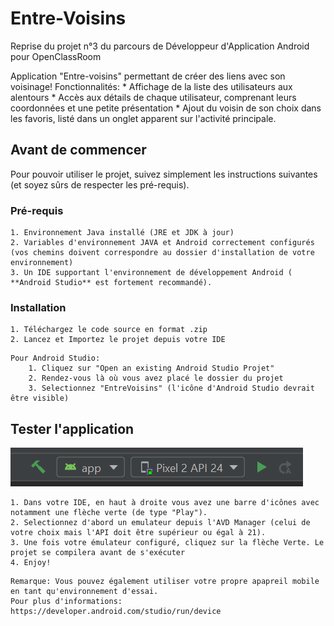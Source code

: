 # Entre-Voisins
Reprise du projet n°3 du parcours de Développeur d'Application Android pour OpenClassRoom

Application "Entre-voisins" permettant de créer des liens avec son voisinage!
Fonctionnalités: 
	* Affichage de la liste des utilisateurs aux alentours
	* Accès aux détails de chaque utilisateur, comprenant leurs coordonnées et une petite présentation
	* Ajout du voisin de son choix dans les favoris, listé dans un onglet apparent sur l'activité principale.

## Avant de commencer

Pour pouvoir utiliser le projet, suivez simplement les instructions suivantes (et soyez sûrs de respecter les pré-requis).

### Pré-requis

	1. Environnement Java installé (JRE et JDK à jour)
	2. Variables d'environnement JAVA et Android correctement configurés (vos chemins doivent correspondre au dossier d'installation de votre environnement)
	3. Un IDE supportant l'environnement de développement Android ( **Android Studio** est fortement recommandé).
	
### Installation

	1. Téléchargez le code source en format .zip
	2. Lancez et Importez le projet depuis votre IDE


```
Pour Android Studio: 
	1. Cliquez sur "Open an existing Android Studio Projet"
	2. Rendez-vous là où vous avez placé le dossier du projet
	3. Selectionnez "EntreVoisins" (l'icône d'Android Studio devrait être visible)
```

## Tester l'application
![Image run](https://github.com/sansho88/Entrevoisins/blob/master/run.PNG)

	1. Dans votre IDE, en haut à droite vous avez une barre d'icônes avec notamment une flèche verte (de type "Play"). 
	2. Selectionnez d'abord un emulateur depuis l'AVD Manager (celui de votre choix mais l'API doit être supérieur ou égal à 21).
	3. Une fois votre émulateur configuré, cliquez sur la flèche Verte. Le projet se compilera avant de s'exécuter
	4. Enjoy! 
	
```
Remarque: Vous pouvez également utiliser votre propre apapreil mobile en tant qu'environnement d'essai.
Pour plus d'informations: 
https://developer.android.com/studio/run/device
```
